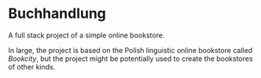 # Buchhandlung
A full stack project of a simple online bookstore.

In large, the project is based on the Polish linguistic online bookstore called _Bookcity_, but the project might be potentially used to create the bookstores of other kinds.

